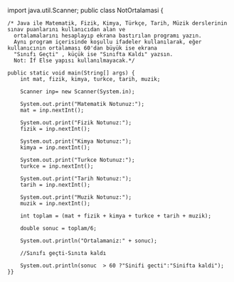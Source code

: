 import java.util.Scanner;
public class NotOrtalamasi {

    /* Java ile Matematik, Fizik, Kimya, Türkçe, Tarih, Müzik derslerinin sınav puanlarını kullanıcıdan alan ve
      ortalamalarını hesaplayıp ekrana bastırılan programı yazın.
      Aynı program içerisinde koşullu ifadeler kullanılarak, eğer kullanıcının ortalaması 60'dan büyük ise ekrana
      "Sınıfı Geçti" , küçük ise "Sınıfta Kaldı" yazsın.
      Not: İf Else yapısı kullanılmayacak.*/
      
    public static void main(String[] args) {
        int mat, fizik, kimya, turkce, tarih, muzik;

        Scanner inp= new Scanner(System.in);

        System.out.print("Matematik Notunuz:");
        mat = inp.nextInt();

        System.out.print("Fizik Notunuz:");
        fizik = inp.nextInt();

        System.out.print("Kimya Notunuz:");
        kimya = inp.nextInt();

        System.out.print("Turkce Notunuz:");
        turkce = inp.nextInt();

        System.out.print("Tarih Notunuz:");
        tarih = inp.nextInt();

        System.out.print("Muzik Notunuz:");
        muzik = inp.nextInt();

        int toplam = (mat + fizik + kimya + turkce + tarih + muzik);

        double sonuc = toplam/6;

        System.out.println("Ortalamaniz:" + sonuc);

        //Sınıfı geçti-Sınıta kaldı

        System.out.println(sonuc  > 60 ?"Sinifi gecti":"Sinifta kaldi");
    }}
